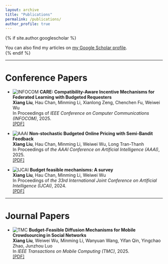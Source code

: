 ```yaml
---
layout: archive
title: "Publications"
permalink: /publications/
author_profile: true
---
```


{% if site.author.googlescholar %}
  <div class="wordwrap">You can also find my articles on <a href="{{site.author.googlescholar}}">my Google Scholar profile</a>.</div>
{% endif %}
  
---  

Conference Papers
======

- ![INFOCOM](https://img.shields.io/badge/INFOCOM-2025-005f73?style=for-thebadge&colorA=005f73&colorB=ffb703) **CARE: Compatibility-Aware Incentive Mechanisms for Federated Learning with Budgeted Requesters**  
  **Xiang Liu**, Hau Chan, Minming Li, Xianlong Zeng, Chenchen Fu, Weiwei Wu  
  In Proceedings of *IEEE Conference on Computer Communications (INFOCOM)*, 2025.   
  [[PDF]](https://ieeexplore.ieee.org/stamp/stamp.jsp?arnumber=11044535)  

- ![AAAI](https://img.shields.io/badge/AAAI-2025-005f73?style=for-thebadge&colorA=005f73&colorB=ffb703) **Non-stochastic Budgeted Online Pricing with Semi-Bandit Feedback**  
  **Xiang Liu**, Hau Chan, Minming Li, Weiwei Wu, Long Tran-Thanh  
  In Proceedings of *the AAAI Conference on Artificial Intelligence (AAAI)*, 2025.   
  [[PDF]](https://ojs.aaai.org/index.php/AAAI/article/view/34089/36244)  

- ![IJCAI](https://img.shields.io/badge/IJCAI-2024-005f73?style=for-thebadge&colorA=005f73&colorB=ffb703) **Budget feasible mechanisms: A survey**  
  **Xiang Liu**, Hau Chan, Minming Li, Weiwei Wu    
  In Proceedings of *the 33rd International Joint Conference on Artificial Intelligence (IJCAI)*, 2024.   
  [[PDF]](https://www.ijcai.org/proceedings/2024/0899.pdf)  
---

Journal Papers
======
- ![TMC](https://img.shields.io/badge/TMC-2025-005f73?style=for-thebadge&colorA=005f73&colorB=ffb703) **Budget-Feasible Diffusion Mechanisms for Mobile Crowdsourcing in Social Networks**  
  **Xiang Liu**, Weiwei Wu, Minming Li, Wanyuan Wang, Yifan Qin, Yingchao Zhao, Junzhou Luo  
  In *IEEE Transactions on Mobile Computing (TMC)*, 2025.   
  [[PDF]](https://ieeexplore.ieee.org/iel8/7755/4358975/10938284.pdf)  

<!-- {% include base_path %}

<!-- New style rendering if publication categories are defined -->

<!-- {% if site.publication_category %}
  {% for category in site.publication_category  %}
    {% assign title_shown = false %}
    {% for post in site.publications reversed %}
      {% if post.category != category[0] %}
        {% continue %}
      {% endif %}
      {% unless title_shown %}
        <h2>{{ category[1].title }}</h2><hr />
        {% assign title_shown = true %}
      {% endunless %}
      {% include archive-single.html %}
    {% endfor %}
  {% endfor %}
{% else %}
  {% for post in site.publications reversed %}
    {% include archive-single.html %}
  {% endfor %}
{% endif %} --> 



